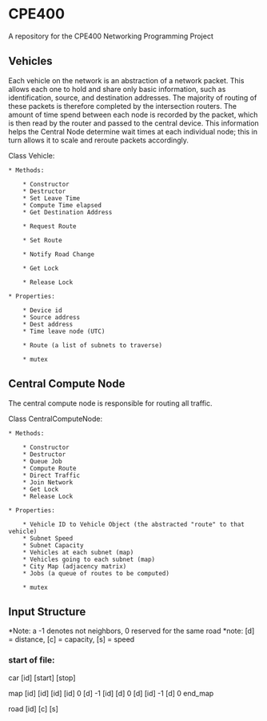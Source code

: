 # CPE400
A repository for the CPE400 Networking Programming Project

## Vehicles
Each vehicle on the network is an abstraction of a network packet. This allows each one to hold and share only basic information, such as identification, source, and destination addresses. The majority of routing of these packets is therefore completed by the intersection routers. The amount of time spend between each node is recorded by the packet, which is then read by the router and passed to the central device. This information helps the Central Node determine wait times at each individual node; this in turn allows it to scale and reroute packets accordingly.


Class Vehicle:

	* Methods:

		* Constructor
		* Destructor
		* Set Leave Time
		* Compute Time elapsed
		* Get Destination Address

		* Request Route

		* Set Route

		* Notify Road Change

		* Get Lock

		* Release Lock

	* Properties:

		* Device id
		* Source address
		* Dest address
		* Time leave node (UTC)

		* Route (a list of subnets to traverse)

		* mutex

## Central Compute Node
The central compute node is responsible for routing all traffic.

Class CentralComputeNode:

	* Methods:

		* Constructor
		* Destructor
		* Queue Job
		* Compute Route
		* Direct Traffic
		* Join Network
		* Get Lock
		* Release Lock

	* Properties:

		* Vehicle ID to Vehicle Object (the abstracted "route" to that vehicle)
		* Subnet Speed
		* Subnet Capacity
		* Vehicles at each subnet (map)
		* Vehicles going to each subnet (map)
		* City Map (adjacency matrix)
		* Jobs (a queue of routes to be computed)

		* mutex

## Input Structure
*Note: a -1 denotes not neighbors, 0 reserved for the same road
*note: [d] = distance, [c] = capacity, [s] = speed

### start of file:
car [id] [start] [stop]

map
	[id] [id] [id]
[id]  0   [d]   -1
[id] [d]  0    [d]
[id] -1   [d]  0
end_map

road [id] [c] [s]
